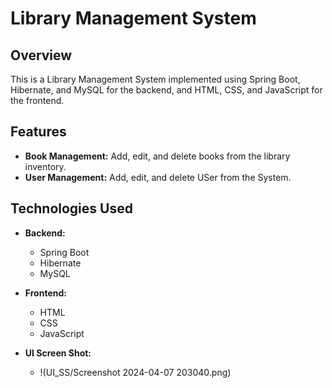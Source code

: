 # Library Management System

## Overview
This is a Library Management System implemented using Spring Boot, Hibernate, and MySQL for the backend, and HTML, CSS, and JavaScript for the frontend.

## Features
- **Book Management:** Add, edit, and delete books from the library inventory.
- **User Management:** Add, edit, and delete USer from the System.

## Technologies Used
- **Backend:**
  - Spring Boot
  - Hibernate
  - MySQL
  
- **Frontend:**
  - HTML
  - CSS
  - JavaScript
 
- **UI Screen Shot:**
  - !(UI_SS/Screenshot 2024-04-07 203040.png)
